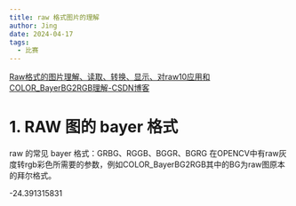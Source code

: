 ```yaml
---
title: raw 格式图片的理解
author: Jing
date: 2024-04-17
tags:
  - 比赛
---
```

[Raw格式的图片理解、读取、转换、显示、对raw10应用和COLOR_BayerBG2RGB理解-CSDN博客](https://blog.csdn.net/qq_45813590/article/details/133377998)
# 1. RAW 图的 bayer 格式
raw 的常见 bayer 格式：GRBG、RGGB、BGGR、BGRG
在OPENCV中有raw灰度转rgb彩色所需要的参数，例如COLOR_BayerBG2RGB其中的BG为raw图原本的拜尔格式。

-24.391315831
